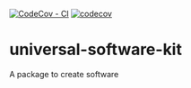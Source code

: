 [![CodeCov - CI](https://github.com/104-Berlin/universal-software-kit/actions/workflows/ci_cov.yml/badge.svg)](https://github.com/104-Berlin/universal-software-kit/actions/workflows/ci_cov.yml)
[![codecov](https://codecov.io/gh/104-Berlin/universal-software-kit/branch/master/graph/badge.svg?token=3SACB52NF2)](https://codecov.io/gh/104-Berlin/universal-software-kit)
# universal-software-kit
 A package to create software
